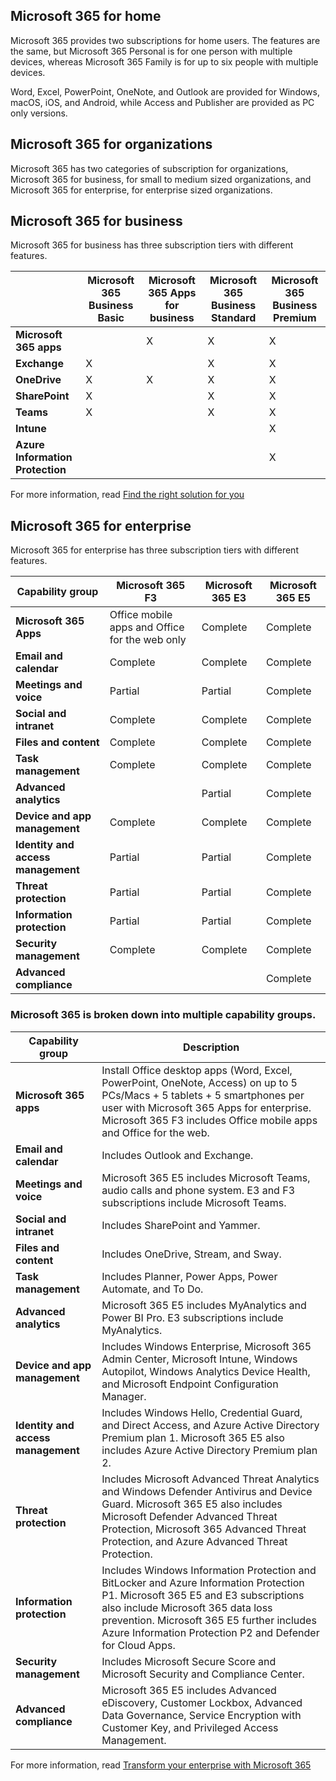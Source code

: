 ## Microsoft 365 for home

Microsoft 365 provides two subscriptions for home users. The features are the same, but Microsoft 365 Personal is for one person with multiple devices, whereas Microsoft 365 Family is for up to six people with multiple devices.

Word, Excel, PowerPoint, OneNote, and Outlook are provided for Windows, macOS, iOS, and Android, while Access and Publisher are provided as PC only versions.

## Microsoft 365 for organizations

Microsoft 365 has two categories of subscription for organizations, Microsoft 365 for business, for small to medium sized organizations, and Microsoft 365 for enterprise, for enterprise sized organizations.

## Microsoft 365 for business

Microsoft 365 for business has three subscription tiers with different features.

| | **Microsoft 365 Business Basic** | **Microsoft 365 Apps for business** | **Microsoft 365 Business Standard** | **Microsoft 365 Business Premium** |
| --- | --- | --- | --- | --- |
| **Microsoft 365 apps** |  | X | X | X |
| **Exchange** | X |  | X | X |
| **OneDrive** | X | X | X | X |
| **SharePoint** | X | | X | X |
| **Teams** | X | | X | X |
| **Intune** | | | | X |
| **Azure Information Protection** | | | | X |

For more information, read [Find the right solution for you](https://www.microsoft.com/microsoft-365/compare-all-microsoft-365-products-b)

## Microsoft 365 for enterprise

Microsoft 365 for enterprise has three subscription tiers with different features.

| **Capability group** | **Microsoft 365 F3** | **Microsoft 365 E3** | **Microsoft 365 E5** |
| --- | --- | --- | --- |
| **Microsoft 365 Apps** | Office mobile apps and Office for the web only | Complete | Complete |
| **Email and calendar** | Complete | Complete | Complete |
| **Meetings and voice** | Partial | Partial | Complete |
| **Social and intranet** | Complete | Complete | Complete |
| **Files and content** | Complete | Complete | Complete |
| **Task management** | Complete | Complete | Complete |
| **Advanced analytics** || Partial | Complete |
| **Device and app management** | Complete | Complete | Complete |
| **Identity and access management** | Partial | Partial | Complete |
| **Threat protection** | Partial | Partial | Complete |
| **Information protection** | Partial | Partial | Complete |
| **Security management** | Complete | Complete | Complete |
| **Advanced compliance** ||| Complete |

### Microsoft 365 is broken down into multiple capability groups.

| Capability group | Description |
|---|---| 
| **Microsoft 365 apps** | Install Office desktop apps (Word, Excel, PowerPoint, OneNote, Access) on up to 5 PCs/Macs + 5 tablets + 5 smartphones per user with Microsoft 365 Apps for enterprise. Microsoft 365 F3 includes Office mobile apps and Office for the web. | 
| **Email and calendar** | Includes Outlook and Exchange.| 
| **Meetings and voice** | Microsoft 365 E5 includes Microsoft Teams, audio calls and phone system. E3 and F3 subscriptions include Microsoft Teams.| 
| **Social and intranet** | Includes SharePoint and Yammer.| 
| **Files and content** | Includes OneDrive, Stream, and Sway.| 
| **Task management** | Includes Planner, Power Apps, Power Automate, and To Do.| 
| **Advanced analytics** | Microsoft 365 E5 includes MyAnalytics and Power BI Pro. E3 subscriptions include MyAnalytics.| 
| **Device and app management** | Includes Windows Enterprise, Microsoft 365 Admin Center, Microsoft Intune, Windows Autopilot, Windows Analytics Device Health, and Microsoft Endpoint Configuration Manager.| 
| **Identity and access management** | Includes Windows Hello, Credential Guard, and Direct Access, and Azure Active Directory Premium plan 1. Microsoft 365 E5 also includes Azure Active Directory Premium plan 2.| 
| **Threat protection** | Includes Microsoft Advanced Threat Analytics and Windows Defender Antivirus and Device Guard. Microsoft 365 E5 also includes Microsoft Defender Advanced Threat Protection, Microsoft 365 Advanced Threat Protection, and Azure Advanced Threat Protection.| 
| **Information protection** | Includes Windows Information Protection and BitLocker and Azure Information Protection P1. Microsoft 365 E5 and E3 subscriptions also include Microsoft 365 data loss prevention. Microsoft 365 E5 further includes Azure Information Protection P2 and Defender for Cloud Apps.| 
| **Security management** | Includes Microsoft Secure Score and Microsoft Security and Compliance Center. | 
| **Advanced compliance** | Microsoft 365 E5 includes Advanced eDiscovery, Customer Lockbox, Advanced Data Governance, Service Encryption with Customer Key, and Privileged Access Management.| 

For more information, read [Transform your enterprise with Microsoft 365](https://www.microsoft.com/microsoft-365/compare-microsoft-365-enterprise-plans)
